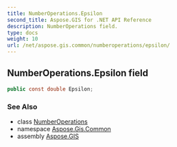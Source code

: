 ```yaml
---
title: NumberOperations.Epsilon
second_title: Aspose.GIS for .NET API Reference
description: NumberOperations field. 
type: docs
weight: 10
url: /net/aspose.gis.common/numberoperations/epsilon/
---
```

## NumberOperations.Epsilon field

```csharp
public const double Epsilon;
```

### See Also

* class [NumberOperations](../)
* namespace [Aspose.Gis.Common](../../numberoperations/)
* assembly [Aspose.GIS](../../../)


